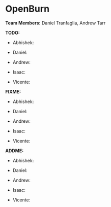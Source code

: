 # OpenBurn

**Team Members:** Daniel Tranfaglia, Andrew Tarr


**TODO:**

* Abhishek:

* Daniel:

* Andrew:

* Isaac:

* Vicente:


**FIXME:**

* Abhishek:

* Daniel:

* Andrew:

* Isaac:

* Vicente:


**ADDME:**

* Abhishek:

* Daniel:

* Andrew:

* Isaac:

* Vicente:


